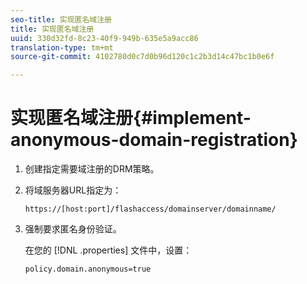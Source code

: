```yaml
---
seo-title: 实现匿名域注册
title: 实现匿名域注册
uuid: 330d32fd-8c23-40f9-949b-635e5a9acc86
translation-type: tm+mt
source-git-commit: 4102780d0c7d0b96d120c1c2b3d14c47bc1b0e6f

---
```



# 实现匿名域注册{#implement-anonymous-domain-registration}

1. 创建指定需要域注册的DRM策略。
1. 将域服务器URL指定为：

   ```
   https://[host:port]/flashaccess/domainserver/domainname/
   ```

1. 强制要求匿名身份验证。

   在您的 [!DNL .properties] 文件中，设置：

   ```
   policy.domain.anonymous=true 
   ```
